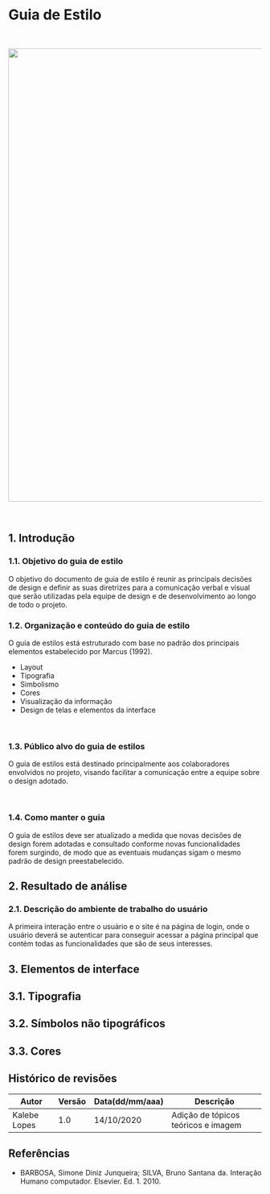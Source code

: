 # Guia de Estilo

<br>

<p align="center">  
  <img width="900px"  src="https://user-images.githubusercontent.com/44823367/96048176-9f6dab00-0e4c-11eb-97bf-f2f315e8fc33.png">   
</p>

<br>

## 1. Introdução

### 1.1. Objetivo do guia de estilo
O objetivo do documento de guia de estilo é reunir as principais decisões de design e definir as suas diretrizes para a comunicação verbal e visual que serão utilizadas pela equipe de design e de desenvolvimento ao longo de todo o projeto. 
<br>

### 1.2. Organização e conteúdo do guia de estilo
O guia de estilos está estruturado com base no padrão dos principais elementos estabelecido por Marcus (1992).
   * Layout
   * Tipografia
   * Simbolismo
   * Cores
   * Visualização da informação
   * Design de telas e elementos da interface 
<br>

### 1.3. Público alvo do guia de estilos
O guia de estilos está destinado principalmente aos colaboradores envolvidos no projeto, visando facilitar a comunicação entre a equipe sobre o design adotado.

<br>

### 1.4. Como manter o guia
O guia de estilos deve ser atualizado a medida que novas decisões de design forem adotadas e consultado conforme novas funcionalidades forem surgindo, de modo que as eventuais mudanças sigam o mesmo padrão de design preestabelecido.	

## 2. Resultado de análise

### 2.1. Descrição do ambiente de trabalho do usuário
A primeira interação entre o usuário e o site é na página de login, onde o 	usuário deverá se autenticar para conseguir acessar a página principal que contém todas as funcionalidades que são de seus interesses.
<br>

## 3. Elementos de interface

## 3.1. Tipografia

## 3.2. Símbolos não tipográficos

## 3.3. Cores

## Histórico de revisões

Autor | Versão | Data(dd/mm/aaa) | Descrição 
---- | ----------- | ------ | ---------
Kalebe Lopes| 1.0 | 14/10/2020 | Adição de tópicos teóricos e imagem 

## Referências

 * <p align="justify"> BARBOSA, Simone Diniz Junqueira; SILVA, Bruno Santana da. Interação Humano computador. Elsevier. Ed. 1. 2010.
